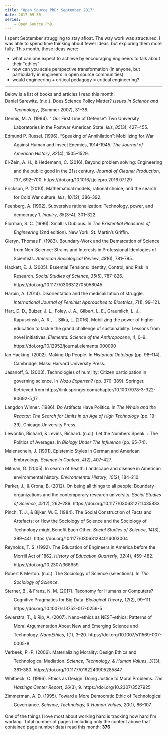 ```yaml
---
title: "Open Source PhD: September 2017"
date: 2017-09-30
series: 
    - Open Source PhD
---
```


I spent September struggling to stay afloat.  The way work was structured, I was able to spend time thinking about fewer ideas, but exploring them more fully.  This month, those ideas were:
- what can one expect to achieve by encouraging engineers to talk about their "ethics"
- how can you scale perspective transformation (in anyone, but particularly in engineers in open source communities)
- would engineering + critical pedagogy = critical engineering?

<hr>
Below is a list of books and articles I read this month.

<div class="csl-bib-body" style="line-height: 2; margin-left: 2em; text-indent:-2em;">
  <div class="csl-entry">Daniel Sarewitz. (n.d.). Does Science Policy Matter? <i>Issues In Science and Technology</i>, (Summer 2007), 31–38.</div>
  <span class="Z3988" title="url_ver=Z39.88-2004&amp;ctx_ver=Z39.88-2004&amp;rfr_id=info%3Asid%2Fzotero.org%3A2&amp;rft_val_fmt=info%3Aofi%2Ffmt%3Akev%3Amtx%3Ajournal&amp;rft.genre=article&amp;rft.atitle=Does%20Science%20Policy%20Matter%3F&amp;rft.jtitle=Issues%20In%20Science%20and%20Technology&amp;rft.issue=Summer%202007&amp;rft.au=undefined&amp;rft.pages=31-38&amp;rft.spage=31&amp;rft.epage=38"></span>
  <div class="csl-entry">Dennis, M. A. (1994). “ Our First Line of Defense”: Two University Laboratories in the Postwar American State. <i>Isis</i>, <i>85</i>(3), 427–455.</div>
  <span class="Z3988" title="url_ver=Z39.88-2004&amp;ctx_ver=Z39.88-2004&amp;rfr_id=info%3Asid%2Fzotero.org%3A2&amp;rft_val_fmt=info%3Aofi%2Ffmt%3Akev%3Amtx%3Ajournal&amp;rft.genre=article&amp;rft.atitle=%22%20Our%20First%20Line%20of%20Defense%22%3A%20Two%20University%20Laboratories%20in%20the%20Postwar%20American%20State&amp;rft.jtitle=Isis&amp;rft.volume=85&amp;rft.issue=3&amp;rft.aufirst=Michael%20Aaron&amp;rft.aulast=Dennis&amp;rft.au=Michael%20Aaron%20Dennis&amp;rft.date=1994&amp;rft.pages=427%E2%80%93455"></span>
  <div class="csl-entry">Edmund P. Russel. (1996). “Speaking of Annihilation”: Mobilizing for War Against Human and Insect Enemies, 1914-1945. <i>The Journal of American History</i>, <i>82</i>(4), 1505–1529.</div>
  <span class="Z3988" title="url_ver=Z39.88-2004&amp;ctx_ver=Z39.88-2004&amp;rfr_id=info%3Asid%2Fzotero.org%3A2&amp;rft_val_fmt=info%3Aofi%2Ffmt%3Akev%3Amtx%3Ajournal&amp;rft.genre=article&amp;rft.atitle=%22Speaking%20of%20Annihilation%22%3A%20Mobilizing%20for%20War%20Against%20Human%20and%20Insect%20Enemies%2C%201914-1945&amp;rft.jtitle=The%20Journal%20of%20American%20History&amp;rft.volume=82&amp;rft.issue=4&amp;rft.au=undefined&amp;rft.date=1996-03&amp;rft.pages=1505-1529&amp;rft.spage=1505&amp;rft.epage=1529"></span>
  <div class="csl-entry">El-Zein, A. H., &amp; Hedemann, C. (2016). Beyond problem solving: Engineering and the public good in the 21st century. <i>Journal of Cleaner Production</i>, <i>137</i>, 692–700. https://doi.org/10.1016/j.jclepro.2016.07.129</div>
  <span class="Z3988" title="url_ver=Z39.88-2004&amp;ctx_ver=Z39.88-2004&amp;rfr_id=info%3Asid%2Fzotero.org%3A2&amp;rft_id=info%3Adoi%2F10.1016%2Fj.jclepro.2016.07.129&amp;rft_val_fmt=info%3Aofi%2Ffmt%3Akev%3Amtx%3Ajournal&amp;rft.genre=article&amp;rft.atitle=Beyond%20problem%20solving%3A%20Engineering%20and%20the%20public%20good%20in%20the%2021st%20century&amp;rft.jtitle=Journal%20of%20Cleaner%20Production&amp;rft.volume=137&amp;rft.aufirst=Abbas%20H.&amp;rft.aulast=El-Zein&amp;rft.au=Abbas%20H.%20El-Zein&amp;rft.au=Chris%20Hedemann&amp;rft.date=2016-11&amp;rft.pages=692-700&amp;rft.spage=692&amp;rft.epage=700&amp;rft.issn=09596526&amp;rft.language=en"></span>
  <div class="csl-entry">Erickson, P. (2010). Mathematical models, rational choice, and the search for Cold War culture. <i>Isis</i>, <i>101</i>(2), 386–392.</div>
  <span class="Z3988" title="url_ver=Z39.88-2004&amp;ctx_ver=Z39.88-2004&amp;rfr_id=info%3Asid%2Fzotero.org%3A2&amp;rft_val_fmt=info%3Aofi%2Ffmt%3Akev%3Amtx%3Ajournal&amp;rft.genre=article&amp;rft.atitle=Mathematical%20models%2C%20rational%20choice%2C%20and%20the%20search%20for%20Cold%20War%20culture&amp;rft.jtitle=Isis&amp;rft.volume=101&amp;rft.issue=2&amp;rft.aufirst=Paul&amp;rft.aulast=Erickson&amp;rft.au=Paul%20Erickson&amp;rft.date=2010&amp;rft.pages=386%E2%80%93392"></span>
  <div class="csl-entry">Feenberg, A. (1992). Subversive rationalization: Technology, power, and democracy 1. <i>Inquiry</i>, <i>35</i>(3–4), 301–322.</div>
  <span class="Z3988" title="url_ver=Z39.88-2004&amp;ctx_ver=Z39.88-2004&amp;rfr_id=info%3Asid%2Fzotero.org%3A2&amp;rft_val_fmt=info%3Aofi%2Ffmt%3Akev%3Amtx%3Ajournal&amp;rft.genre=article&amp;rft.atitle=Subversive%20rationalization%3A%20Technology%2C%20power%2C%20and%20democracy%201&amp;rft.jtitle=Inquiry&amp;rft.volume=35&amp;rft.issue=3-4&amp;rft.aufirst=Andrew&amp;rft.aulast=Feenberg&amp;rft.au=Andrew%20Feenberg&amp;rft.date=1992&amp;rft.pages=301%E2%80%93322"></span>
  <div class="csl-entry">Florman, S. C. (1996). Small Is Dubious. In <i>The Existential Pleasures of Engineering</i> (2nd edition). New York: St. Martin’s Griffin.</div>
  <span class="Z3988" title="url_ver=Z39.88-2004&amp;ctx_ver=Z39.88-2004&amp;rfr_id=info%3Asid%2Fzotero.org%3A2&amp;rft_id=urn%3Aisbn%3A978-0-312-14104-2&amp;rft_val_fmt=info%3Aofi%2Ffmt%3Akev%3Amtx%3Abook&amp;rft.genre=bookitem&amp;rft.atitle=Small%20Is%20Dubious&amp;rft.place=New%20York&amp;rft.publisher=St.%20Martin's%20Griffin&amp;rft.edition=2nd%20edition&amp;rft.aufirst=Samuel%20C.&amp;rft.aulast=Florman&amp;rft.au=Samuel%20C.%20Florman&amp;rft.date=1996-02-15&amp;rft.isbn=978-0-312-14104-2&amp;rft.language=English"></span>
  <div class="csl-entry">Gieryn, Thomas F. (1983). Boundary-Work and the Demarcation of Science from Non-Science: Strains and Interests in Professional Ideologies of Scientists. <i>American Sociological Review</i>, <i>48</i>(6), 781–795.</div>
  <span class="Z3988" title="url_ver=Z39.88-2004&amp;ctx_ver=Z39.88-2004&amp;rfr_id=info%3Asid%2Fzotero.org%3A2&amp;rft_val_fmt=info%3Aofi%2Ffmt%3Akev%3Amtx%3Ajournal&amp;rft.genre=article&amp;rft.atitle=Boundary-Work%20and%20the%20Demarcation%20of%20Science%20from%20Non-Science%3A%20Strains%20and%20Interests%20in%20Professional%20Ideologies%20of%20Scientists&amp;rft.jtitle=American%20Sociological%20Review&amp;rft.volume=48&amp;rft.issue=6&amp;rft.au=undefined&amp;rft.date=1983-12&amp;rft.pages=781-795&amp;rft.spage=781&amp;rft.epage=795"></span>
  <div class="csl-entry">Hackett, E. J. (2005). Essential Tensions: Identity, Control, and Risk in Research. <i>Social Studies of Science</i>, <i>35</i>(5), 787–826. https://doi.org/10.1177/0306312705056045</div>
  <span class="Z3988" title="url_ver=Z39.88-2004&amp;ctx_ver=Z39.88-2004&amp;rfr_id=info%3Asid%2Fzotero.org%3A2&amp;rft_id=info%3Adoi%2F10.1177%2F0306312705056045&amp;rft_val_fmt=info%3Aofi%2Ffmt%3Akev%3Amtx%3Ajournal&amp;rft.genre=article&amp;rft.atitle=Essential%20Tensions%3A%20Identity%2C%20Control%2C%20and%20Risk%20in%20Research&amp;rft.jtitle=Social%20Studies%20of%20Science&amp;rft.volume=35&amp;rft.issue=5&amp;rft.aufirst=Edward%20J.&amp;rft.aulast=Hackett&amp;rft.au=Edward%20J.%20Hackett&amp;rft.date=2005-10&amp;rft.pages=787-826&amp;rft.spage=787&amp;rft.epage=826&amp;rft.issn=0306-3127%2C%201460-3659&amp;rft.language=en"></span>
  <div class="csl-entry">Harbin, A. (2014). Disorientation and the medicalization of struggle. <i>International Journal of Feminist Approaches to Bioethics</i>, <i>7</i>(1), 99–121.</div>
  <span class="Z3988" title="url_ver=Z39.88-2004&amp;ctx_ver=Z39.88-2004&amp;rfr_id=info%3Asid%2Fzotero.org%3A2&amp;rft_val_fmt=info%3Aofi%2Ffmt%3Akev%3Amtx%3Ajournal&amp;rft.genre=article&amp;rft.atitle=Disorientation%20and%20the%20medicalization%20of%20struggle&amp;rft.jtitle=International%20Journal%20of%20Feminist%20Approaches%20to%20Bioethics&amp;rft.volume=7&amp;rft.issue=1&amp;rft.aufirst=Ami&amp;rft.aulast=Harbin&amp;rft.au=Ami%20Harbin&amp;rft.date=2014&amp;rft.pages=99-121&amp;rft.spage=99&amp;rft.epage=121&amp;rft.issn=1937-4585"></span>
  <div class="csl-entry">Hart, D. D., Buizer, J. L., Foley, J. A., Gilbert, L. E., Graumlich, L. J., Kapuscinski, A. R., … Silka, L. (2016). Mobilizing the power of higher education to tackle the grand challenge of sustainability: Lessons from novel initiatives. <i>Elementa: Science of the Anthropocene</i>, <i>4</i>, 0–9. https://doi.org/10.12952/journal.elementa.000090</div>
  <span class="Z3988" title="url_ver=Z39.88-2004&amp;ctx_ver=Z39.88-2004&amp;rfr_id=info%3Asid%2Fzotero.org%3A2&amp;rft_id=info%3Adoi%2F10.12952%2Fjournal.elementa.000090&amp;rft_val_fmt=info%3Aofi%2Ffmt%3Akev%3Amtx%3Ajournal&amp;rft.genre=article&amp;rft.atitle=Mobilizing%20the%20power%20of%20higher%20education%20to%20tackle%20the%20grand%20challenge%20of%20sustainability%3A%20Lessons%20from%20novel%20initiatives&amp;rft.jtitle=Elementa%3A%20Science%20of%20the%20Anthropocene&amp;rft.volume=4&amp;rft.aufirst=David%20D.&amp;rft.aulast=Hart&amp;rft.au=David%20D.%20Hart&amp;rft.au=James%20L.%20Buizer&amp;rft.au=Jonathan%20A.%20Foley&amp;rft.au=Lewis%20E.%20Gilbert&amp;rft.au=Lisa%20J.%20Graumlich&amp;rft.au=Anne%20R.%20Kapuscinski&amp;rft.au=Jonathan%20G.%20Kramer&amp;rft.au=Margaret%20A.%20Palmer&amp;rft.au=David%20R.%20Peart&amp;rft.au=Linda%20Silka&amp;rft.date=2016-02-23&amp;rft.pages=0-9&amp;rft.spage=0&amp;rft.epage=9&amp;rft.issn=2325-1026&amp;rft.language=en"></span>
  <div class="csl-entry">Ian Hacking. (2002). Making Up People. In <i>Historical Ontology</i> (pp. 98–114). Cambridge, Mass: Harvard University Press.</div>
  <span class="Z3988" title="url_ver=Z39.88-2004&amp;ctx_ver=Z39.88-2004&amp;rfr_id=info%3Asid%2Fzotero.org%3A2&amp;rft_val_fmt=info%3Aofi%2Ffmt%3Akev%3Amtx%3Abook&amp;rft.genre=bookitem&amp;rft.atitle=Making%20Up%20People&amp;rft.place=Cambridge%2C%20Mass&amp;rft.publisher=Harvard%20University%20Press&amp;rft.au=undefined&amp;rft.date=2002&amp;rft.pages=98-114&amp;rft.spage=98&amp;rft.epage=114"></span>
  <div class="csl-entry">Jasanoff, S. (2003). Technologies of humility: Citizen participation in governing science. In <i>Wozu Experten?</i> (pp. 370–389). Springer. Retrieved from https://link.springer.com/chapter/10.1007/978-3-322-80692-5_17</div>
  <span class="Z3988" title="url_ver=Z39.88-2004&amp;ctx_ver=Z39.88-2004&amp;rfr_id=info%3Asid%2Fzotero.org%3A2&amp;rft_val_fmt=info%3Aofi%2Ffmt%3Akev%3Amtx%3Abook&amp;rft.genre=bookitem&amp;rft.atitle=Technologies%20of%20humility%3A%20Citizen%20participation%20in%20governing%20science&amp;rft.publisher=Springer&amp;rft.aufirst=Sheila&amp;rft.aulast=Jasanoff&amp;rft.au=Sheila%20Jasanoff&amp;rft.date=2003&amp;rft.pages=370%E2%80%93389"></span>
  <div class="csl-entry">Langdon Winner. (1986). Do Artifacts Have Politics. In <i>The Whale and the Reactor: The Search for Limits in an Age of High Technology</i> (pp. 19–39). Chicago University Press.</div>
  <span class="Z3988" title="url_ver=Z39.88-2004&amp;ctx_ver=Z39.88-2004&amp;rfr_id=info%3Asid%2Fzotero.org%3A2&amp;rft_val_fmt=info%3Aofi%2Ffmt%3Akev%3Amtx%3Abook&amp;rft.genre=bookitem&amp;rft.atitle=Do%20Artifacts%20Have%20Politics&amp;rft.publisher=Chicago%20University%20Press&amp;rft.au=undefined&amp;rft.date=1986&amp;rft.pages=19-39&amp;rft.spage=19&amp;rft.epage=39"></span>
  <div class="csl-entry">Lewontin, Richard, &amp; Levins, Richard. (n.d.). Let the Numbers Speak + The Politics of Averages. In <i>Biology Under The Influence</i> (pp. 65–74).</div>
  <span class="Z3988" title="url_ver=Z39.88-2004&amp;ctx_ver=Z39.88-2004&amp;rfr_id=info%3Asid%2Fzotero.org%3A2&amp;rft_val_fmt=info%3Aofi%2Ffmt%3Akev%3Amtx%3Abook&amp;rft.genre=bookitem&amp;rft.atitle=Let%20the%20Numbers%20Speak%20%2B%20The%20Politics%20of%20Averages&amp;rft.au=undefined&amp;rft.au=undefined&amp;rft.pages=65-74&amp;rft.spage=65&amp;rft.epage=74"></span>
  <div class="csl-entry">Maienschein, J. (1991). Epistemic Styles in German and American Embryology. <i>Science in Context</i>, <i>4</i>(2), 407–427.</div>
  <span class="Z3988" title="url_ver=Z39.88-2004&amp;ctx_ver=Z39.88-2004&amp;rfr_id=info%3Asid%2Fzotero.org%3A2&amp;rft_val_fmt=info%3Aofi%2Ffmt%3Akev%3Amtx%3Ajournal&amp;rft.genre=article&amp;rft.atitle=Epistemic%20Styles%20in%20German%20and%20American%20Embryology&amp;rft.jtitle=Science%20in%20Context&amp;rft.volume=4&amp;rft.issue=2&amp;rft.aufirst=Jane&amp;rft.aulast=Maienschein&amp;rft.au=Jane%20Maienschein&amp;rft.date=1991&amp;rft.pages=407-427&amp;rft.spage=407&amp;rft.epage=427"></span>
  <div class="csl-entry">Mitman, G. (2005). In search of health: Landscape and disease in American environmental history. <i>Environmental History</i>, <i>10</i>(2), 184–210.</div>
  <span class="Z3988" title="url_ver=Z39.88-2004&amp;ctx_ver=Z39.88-2004&amp;rfr_id=info%3Asid%2Fzotero.org%3A2&amp;rft_val_fmt=info%3Aofi%2Ffmt%3Akev%3Amtx%3Ajournal&amp;rft.genre=article&amp;rft.atitle=In%20search%20of%20health%3A%20Landscape%20and%20disease%20in%20American%20environmental%20history&amp;rft.jtitle=Environmental%20History&amp;rft.volume=10&amp;rft.issue=2&amp;rft.aufirst=Gregg&amp;rft.aulast=Mitman&amp;rft.au=Gregg%20Mitman&amp;rft.date=2005&amp;rft.pages=184%E2%80%93210"></span>
  <div class="csl-entry">Parker, J., &amp; Crona, B. (2012). On being all things to all people: Boundary organizations and the contemporary research university. <i>Social Studies of Science</i>, <i>42</i>(2), 262–289. https://doi.org/10.1177/0306312711435833</div>
  <span class="Z3988" title="url_ver=Z39.88-2004&amp;ctx_ver=Z39.88-2004&amp;rfr_id=info%3Asid%2Fzotero.org%3A2&amp;rft_id=info%3Adoi%2F10.1177%2F0306312711435833&amp;rft_val_fmt=info%3Aofi%2Ffmt%3Akev%3Amtx%3Ajournal&amp;rft.genre=article&amp;rft.atitle=On%20being%20all%20things%20to%20all%20people%3A%20Boundary%20organizations%20and%20the%20contemporary%20research%20university&amp;rft.jtitle=Social%20Studies%20of%20Science&amp;rft.volume=42&amp;rft.issue=2&amp;rft.aufirst=John&amp;rft.aulast=Parker&amp;rft.au=John%20Parker&amp;rft.au=Beatrice%20Crona&amp;rft.date=2012-04&amp;rft.pages=262-289&amp;rft.spage=262&amp;rft.epage=289&amp;rft.issn=0306-3127%2C%201460-3659&amp;rft.language=en"></span>
  <div class="csl-entry">Pinch, T. J., &amp; Bijker, W. E. (1984). The Social Construction of Facts and Artefacts: or How the Sociology of Science and the Sociology of Technology might Benefit Each Other. <i>Social Studies of Science</i>, <i>14</i>(3), 399–441. https://doi.org/10.1177/030631284014003004</div>
  <span class="Z3988" title="url_ver=Z39.88-2004&amp;ctx_ver=Z39.88-2004&amp;rfr_id=info%3Asid%2Fzotero.org%3A2&amp;rft_id=info%3Adoi%2F10.1177%2F030631284014003004&amp;rft_val_fmt=info%3Aofi%2Ffmt%3Akev%3Amtx%3Ajournal&amp;rft.genre=article&amp;rft.atitle=The%20Social%20Construction%20of%20Facts%20and%20Artefacts%3A%20or%20How%20the%20Sociology%20of%20Science%20and%20the%20Sociology%20of%20Technology%20might%20Benefit%20Each%20Other&amp;rft.jtitle=Social%20Studies%20of%20Science&amp;rft.stitle=Soc%20Stud%20Sci&amp;rft.volume=14&amp;rft.issue=3&amp;rft.aufirst=Trevor%20J.&amp;rft.aulast=Pinch&amp;rft.au=Trevor%20J.%20Pinch&amp;rft.au=Wiebe%20E.%20Bijker&amp;rft.date=1984-08-01&amp;rft.pages=399-441&amp;rft.spage=399&amp;rft.epage=441&amp;rft.issn=0306-3127&amp;rft.language=en"></span>
  <div class="csl-entry">Reynolds, T. S. (1992). The Education of Engineers in America before the Morrill Act of 1862. <i>History of Education Quarterly</i>, <i>32</i>(4), 459–482. https://doi.org/10.2307/368959</div>
  <span class="Z3988" title="url_ver=Z39.88-2004&amp;ctx_ver=Z39.88-2004&amp;rfr_id=info%3Asid%2Fzotero.org%3A2&amp;rft_id=info%3Adoi%2F10.2307%2F368959&amp;rft_val_fmt=info%3Aofi%2Ffmt%3Akev%3Amtx%3Ajournal&amp;rft.genre=article&amp;rft.atitle=The%20Education%20of%20Engineers%20in%20America%20before%20the%20Morrill%20Act%20of%201862&amp;rft.jtitle=History%20of%20Education%20Quarterly&amp;rft.volume=32&amp;rft.issue=4&amp;rft.aufirst=Terry%20S.&amp;rft.aulast=Reynolds&amp;rft.au=Terry%20S.%20Reynolds&amp;rft.date=1992&amp;rft.pages=459-482&amp;rft.spage=459&amp;rft.epage=482&amp;rft.issn=00182680"></span>
  <div class="csl-entry">Robert K Merton. (n.d.). The Sociology of Science (selections). In <i>The Sociology of Science</i>.</div>
  <span class="Z3988" title="url_ver=Z39.88-2004&amp;ctx_ver=Z39.88-2004&amp;rfr_id=info%3Asid%2Fzotero.org%3A2&amp;rft_val_fmt=info%3Aofi%2Ffmt%3Akev%3Amtx%3Abook&amp;rft.genre=bookitem&amp;rft.atitle=The%20Sociology%20of%20Science%20(selections)&amp;rft.au=undefined"></span>
  <div class="csl-entry">Sterner, B., &amp; Franz, N. M. (2017). Taxonomy for Humans or Computers? Cognitive Pragmatics for Big Data. <i>Biological Theory</i>, <i>12</i>(2), 99–111. https://doi.org/10.1007/s13752-017-0259-5</div>
  <span class="Z3988" title="url_ver=Z39.88-2004&amp;ctx_ver=Z39.88-2004&amp;rfr_id=info%3Asid%2Fzotero.org%3A2&amp;rft_id=info%3Adoi%2F10.1007%2Fs13752-017-0259-5&amp;rft_val_fmt=info%3Aofi%2Ffmt%3Akev%3Amtx%3Ajournal&amp;rft.genre=article&amp;rft.atitle=Taxonomy%20for%20Humans%20or%20Computers%3F%20Cognitive%20Pragmatics%20for%20Big%20Data&amp;rft.jtitle=Biological%20Theory&amp;rft.volume=12&amp;rft.issue=2&amp;rft.aufirst=Beckett&amp;rft.aulast=Sterner&amp;rft.au=Beckett%20Sterner&amp;rft.au=Nico%20M.%20Franz&amp;rft.date=2017-06&amp;rft.pages=99-111&amp;rft.spage=99&amp;rft.epage=111&amp;rft.issn=1555-5542%2C%201555-5550&amp;rft.language=en"></span>
  <div class="csl-entry">Swierstra, T., &amp; Rip, A. (2007). Nano-ethics as NEST-ethics: Patterns of Moral Argumentation About New and Emerging Science and Technology. <i>NanoEthics</i>, <i>1</i>(1), 3–20. https://doi.org/10.1007/s11569-007-0005-8</div>
  <span class="Z3988" title="url_ver=Z39.88-2004&amp;ctx_ver=Z39.88-2004&amp;rfr_id=info%3Asid%2Fzotero.org%3A2&amp;rft_id=info%3Adoi%2F10.1007%2Fs11569-007-0005-8&amp;rft_val_fmt=info%3Aofi%2Ffmt%3Akev%3Amtx%3Ajournal&amp;rft.genre=article&amp;rft.atitle=Nano-ethics%20as%20NEST-ethics%3A%20Patterns%20of%20Moral%20Argumentation%20About%20New%20and%20Emerging%20Science%20and%20Technology&amp;rft.jtitle=NanoEthics&amp;rft.volume=1&amp;rft.issue=1&amp;rft.aufirst=Tsjalling&amp;rft.aulast=Swierstra&amp;rft.au=Tsjalling%20Swierstra&amp;rft.au=Arie%20Rip&amp;rft.date=2007-05-21&amp;rft.pages=3-20&amp;rft.spage=3&amp;rft.epage=20&amp;rft.issn=1871-4757%2C%201871-4765&amp;rft.language=en"></span>
  <div class="csl-entry">Verbeek, P.-P. (2006). Materializing Morality: Design Ethics and Technological Mediation. <i>Science, Technology, &amp; Human Values</i>, <i>31</i>(3), 361–380. https://doi.org/10.1177/0162243905285847</div>
  <span class="Z3988" title="url_ver=Z39.88-2004&amp;ctx_ver=Z39.88-2004&amp;rfr_id=info%3Asid%2Fzotero.org%3A2&amp;rft_id=info%3Adoi%2F10.1177%2F0162243905285847&amp;rft_val_fmt=info%3Aofi%2Ffmt%3Akev%3Amtx%3Ajournal&amp;rft.genre=article&amp;rft.atitle=Materializing%20Morality%3A%20Design%20Ethics%20and%20Technological%20Mediation&amp;rft.jtitle=Science%2C%20Technology%2C%20%26%20Human%20Values&amp;rft.volume=31&amp;rft.issue=3&amp;rft.aufirst=Peter-Paul&amp;rft.aulast=Verbeek&amp;rft.au=Peter-Paul%20Verbeek&amp;rft.date=2006-05&amp;rft.pages=361-380&amp;rft.spage=361&amp;rft.epage=380&amp;rft.issn=0162-2439%2C%201552-8251&amp;rft.language=en"></span>
  <div class="csl-entry">Whitbeck, C. (1996). Ethics as Design: Doing Justice to Moral Problems. <i>The Hastings Center Report</i>, <i>26</i>(3), 9. https://doi.org/10.2307/3527925</div>
  <span class="Z3988" title="url_ver=Z39.88-2004&amp;ctx_ver=Z39.88-2004&amp;rfr_id=info%3Asid%2Fzotero.org%3A2&amp;rft_id=info%3Adoi%2F10.2307%2F3527925&amp;rft_val_fmt=info%3Aofi%2Ffmt%3Akev%3Amtx%3Ajournal&amp;rft.genre=article&amp;rft.atitle=Ethics%20as%20Design%3A%20Doing%20Justice%20to%20Moral%20Problems&amp;rft.jtitle=The%20Hastings%20Center%20Report&amp;rft.volume=26&amp;rft.issue=3&amp;rft.aufirst=Caroline&amp;rft.aulast=Whitbeck&amp;rft.au=Caroline%20Whitbeck&amp;rft.date=1996-05&amp;rft.pages=9&amp;rft.issn=00930334"></span>
  <div class="csl-entry">Zimmerman, A. D. (1995). Toward a More Democratic Ethic of Technological Governance. <i>Science, Technology, &amp; Human Values</i>, <i>20</i>(1), 86–107.</div>
  <span class="Z3988" title="url_ver=Z39.88-2004&amp;ctx_ver=Z39.88-2004&amp;rfr_id=info%3Asid%2Fzotero.org%3A2&amp;rft_val_fmt=info%3Aofi%2Ffmt%3Akev%3Amtx%3Ajournal&amp;rft.genre=article&amp;rft.atitle=Toward%20a%20More%20Democratic%20Ethic%20of%20Technological%20Governance&amp;rft.jtitle=Science%2C%20Technology%2C%20%26%20Human%20Values&amp;rft.volume=20&amp;rft.issue=1&amp;rft.aufirst=Andrew%20D.&amp;rft.aulast=Zimmerman&amp;rft.au=Andrew%20D.%20Zimmerman&amp;rft.date=1995&amp;rft.pages=86-107&amp;rft.spage=86&amp;rft.epage=107&amp;rft.issn=0162-2439"></span>
</div>

<p></p>
<p>One of the things I love most about working hard is tracking how hard I'm working.  Total number of pages (including only the content above that contained page number data) read this month: <b>376</b> </p>
